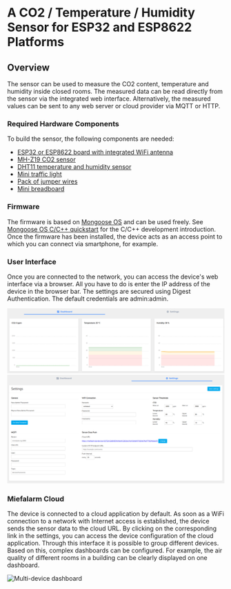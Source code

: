 # A CO2 / Temperature / Humidity Sensor for ESP32 and ESP8622 Platforms

## Overview

The sensor can be used to measure the CO2 content, temperature and humidity inside closed rooms.
The measured data can be read directly from the sensor via the integrated web interface.
Alternatively, the measured values can be sent to any web server or cloud provider via MQTT or HTTP.

### Required Hardware Components

To build the sensor, the following components are needed:

- [ESP32 or ESP8622 board with integrated WiFi antenna](https://www.espressif.com/en/products/devkits)
- [MH-Z19 CO2 sensor](https://esphome.io/components/sensor/mhz19.html)
- [DHT11 temperature and humidity sensor](https://learn.adafruit.com/dht)
- [Mini traffic light](https://www.az-delivery.de/en/products/led-ampel-modul)
- [Pack of jumper wires](https://www.az-delivery.de/en/products/mini-breadboard)
- [Mini breadboard](https://www.az-delivery.de/en/products/mini-breadboard)

### Firmware

The firmware is based on [Mongoose OS](https://mongoose-os.com/mos.html) and can be used freely.
See [Mongoose OS C/C++ quickstart](https://mongoose-os.com/docs/mongoose-os/quickstart/develop-in-c.md) for the C/C++ development introduction.
Once the firmware has been installed, the device acts as an access point to which you can connect via smartphone, for example.
### User Interface

Once you are connected to the network, you can access the device's web interface via a browser.
All you have to do is enter the IP address of the device in the browser bar.
The settings are secured using Digest Authentication. The default credentials are admin:admin.

![Dashboard](docs/ui_dashboard.png)
![Settings](docs/ui_settings.png)

### Miefalarm Cloud

The device is connected to a cloud application by default.
As soon as a WiFi connection to a network with Internet access is established, the device sends the sensor data to the cloud URL.
By clicking on the corresponding link in the settings, you can access the device configuration of the cloud application.
Through this interface it is possible to group different devices.
Based on this, complex dashboards can be configured.
For example, the air quality of different rooms in a building can be clearly displayed on one dashboard.

![Multi-device dashboard](docs/ui_cloud_settings.png)